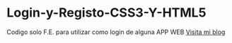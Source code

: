# Login-y-Registo-CSS3-Y-HTML5
Codigo solo F.E. para utilizar como login de alguna APP WEB
[Visita mi blog](https://www.linkedin.com/in/sysrobertomoreno)
